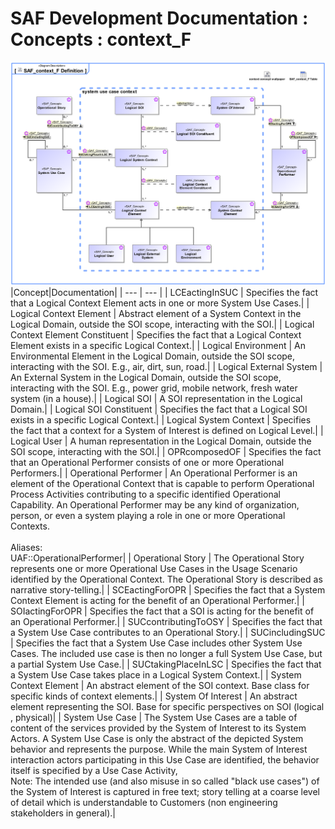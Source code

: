 # SAF Development Documentation : Concepts : context_F 
![SAF_context_F Definition.svg](./diagrams/SAF_context_F-Definition.svg)
|Concept|Documentation|
| --- | --- |
| LCEactingInSUC | Specifies the fact that a Logical Context Element acts in one or more System Use Cases.|
| Logical Context Element | Abstract element of a System Context in the Logical Domain, outside the SOI scope, interacting with the SOI.|
| Logical Context Element Constituent | Specifies the fact that a Logical Context Element exists in a specific Logical Context.|
| Logical Environment | An Environmental Element in the Logical Domain, outside the SOI scope, interacting with the SOI. E.g., air, dirt, sun, road.|
| Logical External System | An External System in the Logical Domain, outside the SOI scope, interacting with the SOI. E.g., power grid, mobile network, fresh water system (in a house).|
| Logical SOI | A SOI representation in the Logical Domain.|
| Logical SOI Constituent | Specifies the fact that a Logical SOI exists in a specific Logical Context.|
| Logical System Context | Specifies the fact that a context for a System of Interest is defined on Logical Level.|
| Logical User | A human representation in the Logical Domain, outside the SOI scope, interacting with the SOI.|
| OPRcomposedOF | Specifies the fact that an Operational Performer consists of one or more Operational Performers.|
| Operational Performer | An Operational Performer is an element of the Operational Context that is capable to perform Operational Process Activities contributing to a specific identified Operational Capability. An Operational Performer may be any kind of organization, person, or even a system playing a role in one or more Operational Contexts.<br><br>Aliases:<br>UAF::OperationalPerformer|
| Operational Story | The Operational Story represents one or more Operational Use Cases in the Usage Scenario identified by the Operational Context. The Operational Story is described as narrative story-telling.|
| SCEactingForOPR | Specifies the fact that a System Context Element is acting for the benefit of an Operational Performer.|
| SOIactingForOPR | Specifies the fact that a SOI is acting for the benefit of an Operational Performer.|
| SUCcontributingToOSY | Specifies the fact that a System Use Case contributes to an Operational Story.|
| SUCincludingSUC | Specifies the fact that a System Use Case includes other System Use Cases. The included use case is then no longer a full System Use Case, but a partial System Use Case.|
| SUCtakingPlaceInLSC | Specifies the fact that a System Use Case takes place in a Logical System Context.|
| System Context Element | An abstract element of the SOI context. Base class for specific kinds of context elements.|
| System Of Interest | An abstract element representing the SOI. Base for specific perspectives on SOI (logical , physical)|
| System Use Case | The System Use Cases are a table of content of the services provided by the System of Interest to its System Actors. A System Use Case is only the abstract of the depicted System behavior and represents the purpose. While the main System of Interest interaction actors participating in this Use Case are identified, the behavior itself is specified by a Use Case Activity, <br>Note: The intended use (and also misuse in so called "black use cases") of the System of Interest is captured in free text; story telling at a coarse level of detail which is understandable to Customers (non engineering stakeholders in general).|
